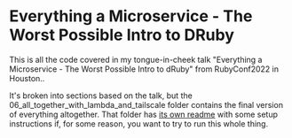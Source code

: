 # Everything a Microservice - The Worst Possible Intro to DRuby

This is all the code covered in my tongue-in-cheek talk "Everything a Microservice - The Worst Possible Intro to dRuby" from RubyConf2022 in Houston..

It's broken into sections based on the talk, but the 06_all_together_with_lambda_and_tailscale folder contains the final version of everything altogether. That folder has [its own readme](https://github.com/kkuchta/druby/tree/main/06_all_together_with_lambda_and_tailscale) with some setup instructions if, for some reason, you want to try to run this whole thing.
